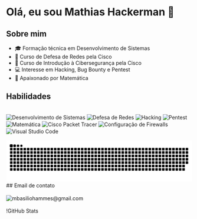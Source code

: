 

# Olá, eu sou Mathias Hackerman 👋

## Sobre mim
- 🎓 Formação técnica em Desenvolvimento de Sistemas
- 📜 Curso de Defesa de Redes pela Cisco
- 📜 Curso de Introdução à Cibersegurança pela Cisco
- 💻 Interesse em Hacking, Bug Bounty e Pentest
- 🔢 Apaixonado por Matemática


## Habilidades

<div style="display: inline_block"><br/>
    <img align="center" alt="Desenvolvimento de Sistemas" src="https://img.shields.io/badge/Desenvolvimento de Sistemas-B2B2B6?style=for-the-badge&logoColor=2B2C36" />
    <img align="center" alt="Defesa de Redes" src="https://img.shields.io/badge/Defesa de Redes-B2B2B6?style=for-the-badge&logoColor=2B2C36" />
    <img align="center" alt="Hacking" src="https://img.shields.io/badge/Hacking-B2B2B6?style=for-the-badge&logoColor=2B2C36" />
    <img align="center" alt="Pentest" src="https://img.shields.io/badge/Pentest-B2B2B6?style=for-the-badge&logoColor=2B2C36" />
    <img align="center" alt="Matemática" src="https://img.shields.io/badge/Matemática-B2B2B6?style=for-the-badge&logoColor=2B2C36" />
    <img align="center" alt="Cisco Packet Tracer" src="https://img.shields.io/badge/Cisco Packet Tracer-B2B2B6?style=for-the-badge&logoColor=2B2C36" />
    <img align="center" alt="Configuração de Firewalls" src="https://img.shields.io/badge/Configuração de Firewalls-B2B2B6?style=for-the-badge&logoColor=2B2C36" />
    <img align="center" alt="Visual Studio Code" src="https://img.shields.io/badge/Visual Studio Code-B2B2B6?style=for-the-badge&logoColor=2B2C36" />
</div></br>

<picture>
  <source media="(prefers-color-scheme: dark)" srcset="https://raw.githubusercontent.com/debysouza/debysouza/output/github-contribution-grid-snake-dark.svg">
  <source media="(prefers-color-scheme: light)" srcset="https://raw.githubusercontent.com/debysouza/debysouza/output/github-contribution-grid-snake.svg">
  <img alt="github contribution grid snake animation" src="https://raw.githubusercontent.com/debysouza/debysouza/output/github-contribution-grid-snake.svg">
</picture>
## Email de contato
<div style="display: inline_block"><br/>
    <img align="center" alt="mbasiliohammes@gmail.com" src="https://img.shields.io/badge/mbasiliohammes-B2B2B6?style=for-the-badge&logo=visualstudiot&logoColor=2B2C36" />
</div></br>
!GitHub Stats
